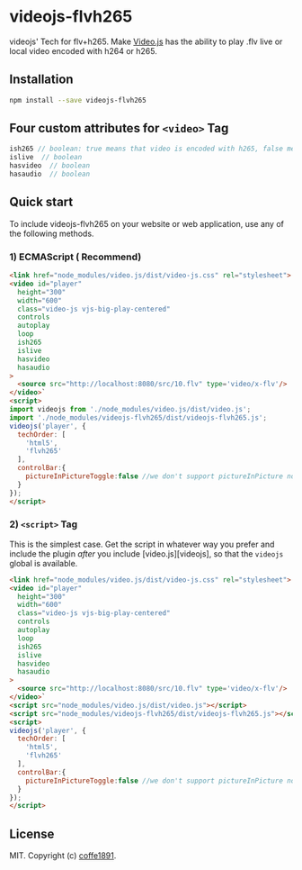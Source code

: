 # videojs-flvh265

videojs&#39; Tech for flv+h265.
Make [Video.js](http://videojs.com/) has the ability to play .flv live or local video encoded with h264 or h265.

## Installation

```sh
npm install --save videojs-flvh265
```

## Four custom attributes for `<video>` Tag
```JavaScript
ish265 // boolean: true means that video is encoded with h265, false means h264.
islive  // boolean
hasvideo  // boolean
hasaudio  // boolean
```

## Quick start

To include videojs-flvh265 on your website or web application, use any of the following methods.

### 1) ECMAScript ( Recommend)
```html
<link href="node_modules/video.js/dist/video-js.css" rel="stylesheet">
<video id="player" 
  height="300" 
  width="600" 
  class="video-js vjs-big-play-centered"
  controls
  autoplay
  loop
  ish265
  islive
  hasvideo
  hasaudio
>
  <source src="http://localhost:8080/src/10.flv" type='video/x-flv'/>
</video>`
<script>
import videojs from './node_modules/video.js/dist/video.js';
import './node_modules/videojs-flvh265/dist/videojs-flvh265.js';
videojs('player', {
  techOrder: [
    'html5',
    'flvh265'
  ],
  controlBar:{
    pictureInPictureToggle:false //we don't support pictureInPicture now
  }
});
</script>
```

### 2) `<script>` Tag

This is the simplest case. Get the script in whatever way you prefer and include the plugin _after_ you include [video.js][videojs], so that the `videojs` global is available.

```html
<link href="node_modules/video.js/dist/video-js.css" rel="stylesheet">
<video id="player" 
  height="300" 
  width="600" 
  class="video-js vjs-big-play-centered"
  controls
  autoplay
  loop
  ish265
  islive
  hasvideo
  hasaudio
>
  <source src="http://localhost:8080/src/10.flv" type='video/x-flv'/>
</video>`
<script src="node_modules/video.js/dist/video.js"></script>
<script src="node_modules/videojs-flvh265/dist/videojs-flvh265.js"></script>
<script>
videojs('player', {
  techOrder: [
    'html5',
    'flvh265'
  ],
  controlBar:{
    pictureInPictureToggle:false //we don't support pictureInPicture now
  }
});
</script>
```


## License

MIT. Copyright (c) [coffe1891](https://github.com/coffe1891).
